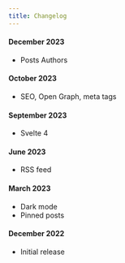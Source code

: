```yaml
---
title: Changelog
---
```


#### December 2023

-   Posts Authors

#### October 2023

-   SEO, Open Graph, meta tags

#### September 2023

-   Svelte 4

#### June 2023

-   RSS feed

#### March 2023

-   Dark mode
-   Pinned posts

#### December 2022

-   Initial release
